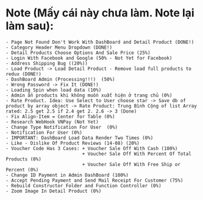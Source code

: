 # Note (Mấy cái này chưa làm. Note lại làm sau):
    - Page Not Found Don't Work With DashBoard and Detail Product (DONE!)
    - Category Header Menu Dropdown (DONE!)
    - Detail Products Choose Options And Sale Price (25%)
    - Login With Facebook and Google (50% - Not Yet for Facebook)
    - Address Shipping Bug ((20%))
    - Load Product -> Load Detail Product - Remove load full products to redux (DONE!)
    - DashBoard Admin (Processing!!!)  (50%)
    - Wrong Password -> Fix It (DONE!)
    - Loading Spin when load data (10%)
    - Admin ẩn products khi không muốn xuất hiện ở trang chủ (0%)
    - Rate Product. Idea: Use Select to User choose star -> Save db of product by array object -> Rate Product: Trung Bình Cộng of list Array rated: 2.5 get 2.5 if 2.4 get 2. 2.6 -> 3 (Done)
    - Fix Align-Item = Center for Table (0%)
    - Research WebHook VNPay (Not Yet)
    - Change Type Notification For User  (0%)
    - Notification For User (0%)
    - IMPORTANT: DashBoard Load Data Render Two Times (0%)
    - Like - Dislike Of Product Reviews (14-08) (20%)
    - Voucher Code Has 3 Cases: + Voucher Sale Off With Cash (100%)
                                + Voucher Sale Off With Percent Of Total Products (0%)
                                + Voucher Sale Off With Free Ship or Percent (0%)
    - Change ID Payment in Admin DashBoard (100%)
    - Accept Pending Payment and Send Mail Receipt For Customer (75%)
    - Rebuild Constructor Folder and Function Controller (0%)
    - Zoom Image In Detail Product (0%)